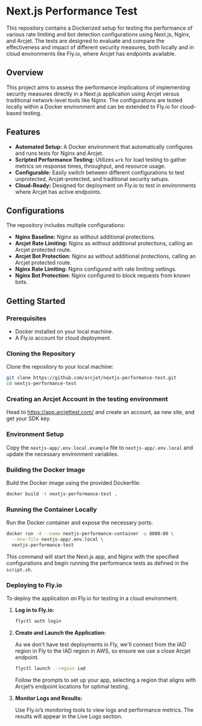 # Next.js Performance Test

This repository contains a Dockerized setup for testing the performance of various rate limiting and bot detection configurations using Next.js, Nginx, and Arcjet. The tests are designed to evaluate and compare the effectiveness and impact of different security measures, both locally and in cloud environments like Fly.io, where Arcjet has endpoints available.

## Overview

This project aims to assess the performance implications of implementing security measures directly in a Next.js application using Arcjet versus traditional network-level tools like Nginx. The configurations are tested locally within a Docker environment and can be extended to Fly.io for cloud-based testing.

## Features

- **Automated Setup:** A Docker environment that automatically configures and runs tests for Nginx and Arcjet.
- **Scripted Performance Testing:** Utilizes `wrk` for load testing to gather metrics on response times, throughput, and resource usage.
- **Configurable:** Easily switch between different configurations to test unprotected, Arcjet-protected, and traditional security setups.
- **Cloud-Ready:** Designed for deployment on Fly.io to test in environments where Arcjet has active endpoints.

## Configurations

The repository includes multiple configurations:

- **Nginx Baseline:** Nginx as without additional protections.
- **Arcjet Rate Limiting:** Nginx as without additional protections, calling an Arcjet protected route.
- **Arcjet Bot Protection:** Nginx as without additional protections, calling an Arcjet protected route.
- **Nginx Rate Limiting:** Nginx configured with rate limiting settings.
- **Nginx Bot Protection:** Nginx configured to block requests from known bots.

## Getting Started

### Prerequisites

- Docker installed on your local machine.
- A Fly.io account for cloud deployment.

### Cloning the Repository

Clone the repository to your local machine:

```bash
git clone https://github.com/arcjet/nextjs-performance-test.git
cd nextjs-performance-test
```

### Creating an Arcjet Account in the testing environment

Head to https://app.arcjettest.com/ and create an account, aa new site, and get your SDK key.

### Environment Setup

Copy the `nextjs-app/.env.local.example` file to `nextjs-app/.env.local` and update the necessary environment variables.

### Building the Docker Image

Build the Docker image using the provided Dockerfile:

```bash
docker build -t nextjs-performance-test .
```

### Running the Container Locally

Run the Docker container and expose the necessary ports:

```bash
docker run -d --name nextjs-performance-container -p 8080:80 \
  --env-file nextjs-app/.env.local \
  nextjs-performance-test
```

This command will start the Next.js app, and Nginx with the specified configurations and begin running the performance tests as defined in the `script.sh`.

### Deploying to Fly.io

To deploy the application on Fly.io for testing in a cloud environment:

1. **Log in to Fly.io:**

   ```bash
   flyctl auth login
   ```

2. **Create and Launch the Application:**

   As we don't have test deployments in Fly, we'll connect from the
   IAD region in Fly to the IAD region in AWS, so ensure we use a
   close Arcjet endpoint.

   ```bash
   flyctl launch --region iad 
   ```

   Follow the prompts to set up your app, selecting a region that aligns with Arcjet’s endpoint locations for optimal testing.

3. **Monitor Logs and Results:**

   Use Fly.io’s monitoring tools to view logs and performance metrics. The results will appear in the Live Logs section.
